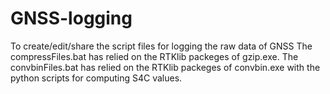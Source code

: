 # GNSS-logging
To create/edit/share the script files for logging the raw data of GNSS
The compressFiles.bat has relied on the RTKlib packeges of gzip.exe.
The convbinFiles.bat has relied on the RTKlib packeges of convbin.exe with the python scripts for computing S4C values.